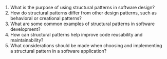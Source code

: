 

1. What is the purpose of using structural patterns in software design?
2. How do structural patterns differ from other design patterns, such as behavioral or creational patterns?
3. What are some common examples of structural patterns in software development?
4. How can structural patterns help improve code reusability and maintainability?
5. What considerations should be made when choosing and implementing a structural pattern in a software application?